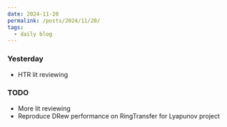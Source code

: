 ```yaml
---
date: 2024-11-20
permalink: /posts/2024/11/20/
tags:
  - daily blog
---
```


### Yesterday
- HTR lit reviewing

### TODO
- More lit reviewing
- Reproduce DRew performance on RingTransfer for Lyapunov project

